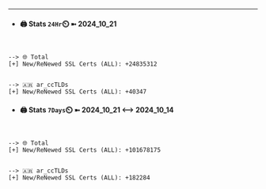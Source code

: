

---
- #### 🖨️ **Stats** `24Hr`⏲️ ➼ 2024_10_21
```console


--> 🌐 Total
[+] New/ReNewed SSL Certs (ALL): +24835312


--> 🇦🇷 ar_ccTLDs
[+] New/ReNewed SSL Certs (ALL): +40347

```

- #### 🖨️ **Stats** `7Days`⏲️ ➼ 2024_10_21 <--> 2024_10_14
```console


--> 🌐 Total
[+] New/ReNewed SSL Certs (ALL): +101678175


--> 🇦🇷 ar_ccTLDs
[+] New/ReNewed SSL Certs (ALL): +182284

```


